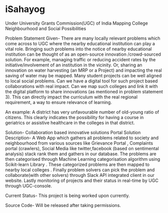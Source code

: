 # iSahayog
Under University Grants Commission(UGC) of India 
Mapping College Neighbourhood and Social Possibilities 

Problem Statement Given- There are many locally relevant problems which come across to UGC where the nearby educational institution can play a vital role. Bringing such problems into the notice of nearby educational institution can be thought of as an open-source innovation /crowd-sourced solution. For example, managing traffic or reducing accident rates by the initiative/involvement of an institution in the vicinity. Or, sharing an innovation on water harvesting (an MRP or a Project) and impacting the real saving of water may be mapped. Many student projects can be well aligned to local social problems. Can we have a digital tool for such project based collaborations with real impact. Can we map such colleges and link it with the digital platform to share innovations (as mentioned in problem statement 3). This can directly impact the curriculum with the real regional requirement, a way to ensure relevance of learning.

An example: A district has very unfavourable number of old-young ratio of citizens. This clearly indicates the possibility for having a course in geriatrics or assistive healthcare in the colleges in that district.

Solution- Collaboration based innovative solutions Portal
Solution Description- A Web App which gathers all problems related to society and neighbourhood from various sources like Grievance Portal , Complaints portal (crawlers), Social Media like twitter,facebook (based on sentimental analysis) stack rank them and gathers in our database. The problems are then categorised through Machine Learning categorisation algorithm using Scikit-learn Library . These categorized problems are then mapped to nearby local colleges . Finally problem solvers can pick the problem and collaborate(with other solvers) through Slack API integrated client in our website. Lastly monitoring of projects and their status in real-time by UGC through UGC-console.

Current Status- This project is being worked upon currently.

Source Code- Will be released after taking permissions.

